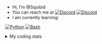 - Hi, I’m @Squibid
- You can reach me at <a href="https://discord.com"><img src="https://img.shields.io/badge/Squibid4756-404eed?style=flat&logo=discord&logoColor=white" alt="Discord" /></a> <a href="https://revolt.chat"><img src="https://img.shields.io/badge/@Squibid-ff4654?style=flat&logo=revolt.chat&logoColor=white" alt="Discord" /></a>
- I am currently learning:

<a href="https://www.python.org/"><img src="https://img.shields.io/badge/Python-37709f?style=for-the-badge&logo=python&logoColor=white" alt="Python" /></a> <a href="https://www.gnu.org/software/bash/"><img src="https://img.shields.io/badge/Bash-3D4648?style=for-the-badge&logo=gnu-bash&logoColor=white" alt="Bash" /></a>

<details><summary> My coding stats</summary><br />

![top langs dark](https://github-readme-stats.vercel.app/api/top-langs/?username=squibid&theme=dark&count_private=true&layout=compact&hide=css,html#gh-dark-mode-only)

![top langs light](https://github-readme-stats.vercel.app/api/top-langs/?username=squibid&count_private=true&layout=compact&hide=css,html#gh-light-mode-only)
  
</details>

